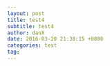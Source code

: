 ```yaml
---
layout: post
title: test4
subtitle: test4
author: danX
date: 2016-03-20 21:38:15 +0800
categories: test
tag: 
---
```

